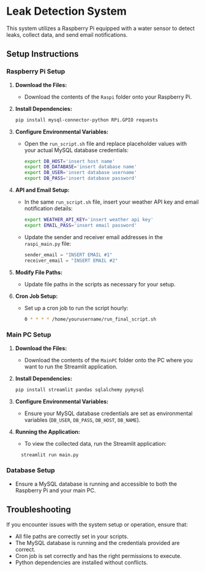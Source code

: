 # Leak Detection System

This system utilizes a Raspberry Pi equipped with a water sensor to detect leaks, collect data, and send email notifications.

## Setup Instructions

### Raspberry Pi Setup

1. **Download the Files:**
   - Download the contents of the `Raspi` folder onto your Raspberry Pi.

2. **Install Dependencies:**
   ```bash
   pip install mysql-connector-python RPi.GPIO requests

3. **Configure Environmental Variables:**
   - Open the `run_script.sh` file and replace placeholder values with your actual MySQL database credentials:
     ```bash
     export DB_HOST='insert host name'
     export DB_DATABASE='insert database name'
     export DB_USER='insert database username'
     export DB_PASS='insert database password'
     ```

4. **API and Email Setup:**
   - In the same `run_script.sh` file, insert your weather API key and email notification details:
     ```bash
     export WEATHER_API_KEY='insert weather api key'
     export EMAIL_PASS='insert email password'
     ```
   - Update the sender and receiver email addresses in the `raspi_main.py` file:
     ```python
     sender_email = "INSERT EMAIL #1"
     receiver_email = "INSERT EMAIL #2"
     ```

5. **Modify File Paths:**
   - Update file paths in the scripts as necessary for your setup.

6. **Cron Job Setup:**
   - Set up a cron job to run the script hourly:
     ```bash
     0 * * * * /home/yourusername/run_final_script.sh
     ```

### Main PC Setup

1. **Download the Files:**
   - Download the contents of the `MainPC` folder onto the PC where you want to run the Streamlit application.

2. **Install Dependencies:**
   ```bash
   pip install streamlit pandas sqlalchemy pymysql

3. **Configure Environmental Variables:**
   - Ensure your MySQL database credentials are set as environmental variables (`DB_USER`, `DB_PASS`, `DB_HOST`, `DB_NAME`).

4. **Running the Application:**
   - To view the collected data, run the Streamlit application:
   ```bash
     streamlit run main.py
     ```

### Database Setup

- Ensure a MySQL database is running and accessible to both the Raspberry Pi and your main PC.

## Troubleshooting

If you encounter issues with the system setup or operation, ensure that:
- All file paths are correctly set in your scripts.
- The MySQL database is running and the credentials provided are correct.
- Cron job is set correctly and has the right permissions to execute.
- Python dependencies are installed without conflicts.
